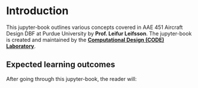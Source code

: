 # Introduction
This jupyter-book outlines various concepts covered in AAE 451 Aircraft Design DBF at Purdue University by **Prof. Leifur Leifsson**. The jupyter-book is created and maintained by the [**Computational Design (CODE) Laboratory**](https://www.computationaldesignlab.org/).

<!-- The creation of this jupyter-book is funded partly by the National Science Foundation (NSF) award number 2223732.  -->

<!-- <div style="width:100%; margin: auto;"> -->
<!-- ![logos](images/logos.png) -->
<!-- </div> -->

## Expected learning outcomes
After going through this jupyter-book, the reader will:
<!-- + Have gained basic knowledge of surrogate methods and algorithms
+ Have gained an understanding of the computational challenges of surrogate methods
+ Be able to implement basic algorithms of surrogate methods in Python
+ Be able to use surrogate algorithms to solve basic engineering modeling and design optimization problems -->
